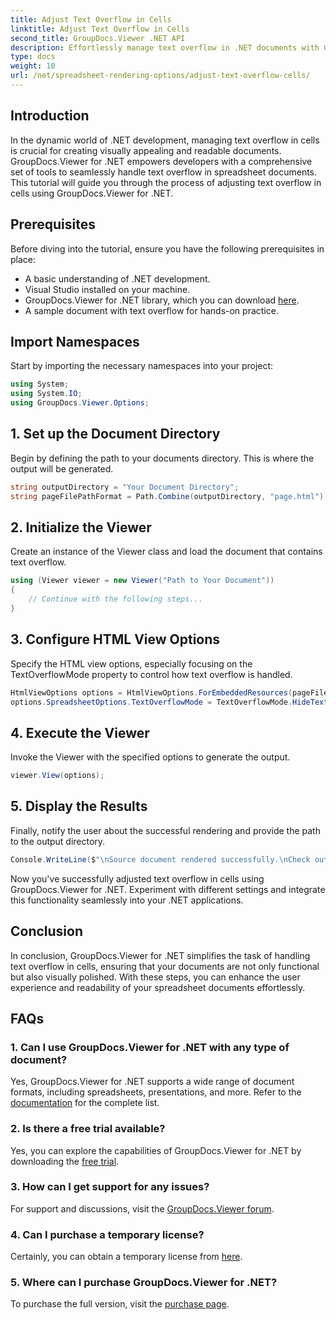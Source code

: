 ```yaml
---
title: Adjust Text Overflow in Cells
linktitle: Adjust Text Overflow in Cells
second_title: GroupDocs.Viewer .NET API
description: Effortlessly manage text overflow in .NET documents with GroupDocs.Viewer. Enhance readability and user experience. Download your free trial now.
type: docs
weight: 10
url: /net/spreadsheet-rendering-options/adjust-text-overflow-cells/
---
```

## Introduction
In the dynamic world of .NET development, managing text overflow in cells is crucial for creating visually appealing and readable documents. GroupDocs.Viewer for .NET empowers developers with a comprehensive set of tools to seamlessly handle text overflow in spreadsheet documents. This tutorial will guide you through the process of adjusting text overflow in cells using GroupDocs.Viewer for .NET.
## Prerequisites
Before diving into the tutorial, ensure you have the following prerequisites in place:
- A basic understanding of .NET development.
- Visual Studio installed on your machine.
- GroupDocs.Viewer for .NET library, which you can download [here](https://releases.groupdocs.com/viewer/net/).
- A sample document with text overflow for hands-on practice.
## Import Namespaces
Start by importing the necessary namespaces into your project:
```csharp
using System;
using System.IO;
using GroupDocs.Viewer.Options;
```
## 1. Set up the Document Directory
Begin by defining the path to your documents directory. This is where the output will be generated.
```csharp
string outputDirectory = "Your Document Directory";
string pageFilePathFormat = Path.Combine(outputDirectory, "page.html");
```
## 2. Initialize the Viewer
Create an instance of the Viewer class and load the document that contains text overflow.
```csharp
using (Viewer viewer = new Viewer("Path to Your Document"))
{
    // Continue with the following steps...
}
```
## 3. Configure HTML View Options
Specify the HTML view options, especially focusing on the TextOverflowMode property to control how text overflow is handled.
```csharp
HtmlViewOptions options = HtmlViewOptions.ForEmbeddedResources(pageFilePathFormat);
options.SpreadsheetOptions.TextOverflowMode = TextOverflowMode.HideText;
```
## 4. Execute the Viewer
Invoke the Viewer with the specified options to generate the output.
```csharp
viewer.View(options);
```
## 5. Display the Results
Finally, notify the user about the successful rendering and provide the path to the output directory.
```csharp
Console.WriteLine($"\nSource document rendered successfully.\nCheck output in {outputDirectory}.");
```
Now you've successfully adjusted text overflow in cells using GroupDocs.Viewer for .NET. Experiment with different settings and integrate this functionality seamlessly into your .NET applications.
## Conclusion
In conclusion, GroupDocs.Viewer for .NET simplifies the task of handling text overflow in cells, ensuring that your documents are not only functional but also visually polished. With these steps, you can enhance the user experience and readability of your spreadsheet documents effortlessly.
## FAQs
### 1. Can I use GroupDocs.Viewer for .NET with any type of document?
Yes, GroupDocs.Viewer for .NET supports a wide range of document formats, including spreadsheets, presentations, and more. Refer to the [documentation](https://reference.groupdocs.com/viewer/net/) for the complete list.
### 2. Is there a free trial available?
Yes, you can explore the capabilities of GroupDocs.Viewer for .NET by downloading the [free trial](https://releases.groupdocs.com/).
### 3. How can I get support for any issues?
For support and discussions, visit the [GroupDocs.Viewer forum](https://forum.groupdocs.com/c/viewer/9).
### 4. Can I purchase a temporary license?
Certainly, you can obtain a temporary license from [here](https://purchase.groupdocs.com/temporary-license/).
### 5. Where can I purchase GroupDocs.Viewer for .NET?
To purchase the full version, visit the [purchase page](https://purchase.groupdocs.com/buy).
